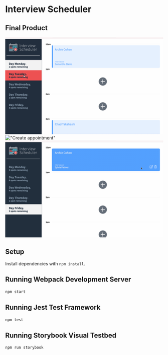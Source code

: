 # Interview Scheduler
## Final Product

!["Toggle days"](https://github.com/tsun812/scheduler/blob/master/docs/scheduler_days.gif)
!["Create appointment"](https://github.com/tsun812/scheduler/blob/master/docs/scheduler_create.gif)
!["Delete existing appointment"](https://github.com/tsun812/scheduler/blob/master/docs/scheduler_delete.gif)
## Setup

Install dependencies with `npm install`.

## Running Webpack Development Server

```sh
npm start
```

## Running Jest Test Framework

```sh
npm test
```

## Running Storybook Visual Testbed

```sh
npm run storybook
```
